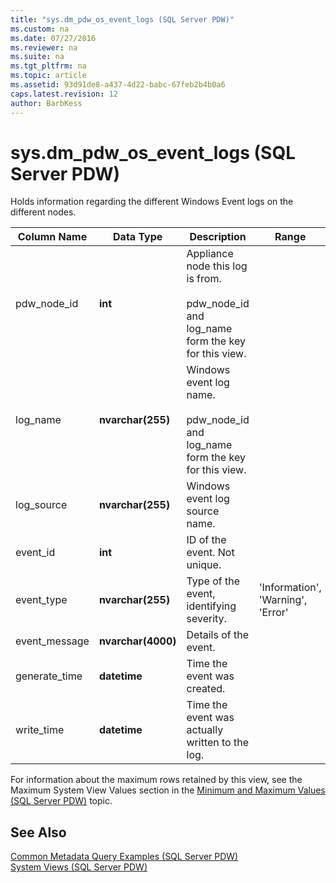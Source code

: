 ```yaml
---
title: "sys.dm_pdw_os_event_logs (SQL Server PDW)"
ms.custom: na
ms.date: 07/27/2016
ms.reviewer: na
ms.suite: na
ms.tgt_pltfrm: na
ms.topic: article
ms.assetid: 93d91de8-a437-4d22-babc-67feb2b4b0a6
caps.latest.revision: 12
author: BarbKess
---
```

# sys.dm_pdw_os_event_logs (SQL Server PDW)
Holds information regarding the different Windows Event logs on the different nodes.  
  
|Column Name|Data Type|Description|Range|  
|---------------|-------------|---------------|---------|  
|pdw_node_id|**int**|Appliance node this log is from.<br /><br />pdw_node_id and log_name form the key for this view.||  
|log_name|**nvarchar(255)**|Windows event log name.<br /><br />pdw_node_id and log_name form the key for this view.||  
|log_source|**nvarchar(255)**|Windows event log source name.||  
|event_id|**int**|ID of the event. Not unique.||  
|event_type|**nvarchar(255)**|Type of the event, identifying severity.|'Information', 'Warning', 'Error'|  
|event_message|**nvarchar(4000)**|Details of the event.||  
|generate_time|**datetime**|Time the event was created.||  
|write_time|**datetime**|Time the event was actually written to the log.||  
  
For information about the maximum rows retained by this view, see the Maximum System View Values section in the [Minimum and Maximum Values &#40;SQL Server PDW&#41;](../sqlpdw/minimum-and-maximum-values-sql-server-pdw.md) topic.  
  
## See Also  
[Common Metadata Query Examples &#40;SQL Server PDW&#41;](../sqlpdw/common-metadata-query-examples-sql-server-pdw.md)  
[System Views &#40;SQL Server PDW&#41;](../sqlpdw/system-views-sql-server-pdw.md)  
  
